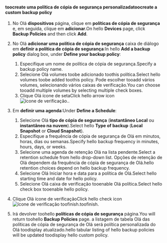 <!--author=SharS last changed: 11/04/15-->


#### <a name="toocreate-a-custom-backup-policy"></a><span data-ttu-id="67a16-101">toocreate uma política de cópia de segurança personalizada</span><span class="sxs-lookup"><span data-stu-id="67a16-101">toocreate a custom backup policy</span></span>
1. <span data-ttu-id="67a16-102">No Olá **dispositivos** página, clique em **políticas de cópia de segurança** e, em seguida, clique em **adicionar**.</span><span class="sxs-lookup"><span data-stu-id="67a16-102">On hello **Devices** page, click **Backup Policies** and then click **Add**.</span></span>
2. <span data-ttu-id="67a16-103">No Olá **adicionar uma política de cópia de segurança** caixa de diálogo em **definir a política de cópia de segurança**:</span><span class="sxs-lookup"><span data-stu-id="67a16-103">In hello **Add a backup policy** dialog box, under **Define your backup policy**:</span></span>
   
   1. <span data-ttu-id="67a16-104">Especifique um nome de política de cópia de segurança.</span><span class="sxs-lookup"><span data-stu-id="67a16-104">Specify a backup policy name.</span></span>
   2. <span data-ttu-id="67a16-105">Selecione Olá volumes toobe adicionado toothis política.</span><span class="sxs-lookup"><span data-stu-id="67a16-105">Select hello volumes toobe added toothis policy.</span></span> <span data-ttu-id="67a16-106">Pode escolher tooadd vários volumes, selecionando vários caixas de verificação.</span><span class="sxs-lookup"><span data-stu-id="67a16-106">You can choose tooadd multiple volumes by selecting multiple check boxes.</span></span>
   3. <span data-ttu-id="67a16-107">Clique Olá ícone de seta</span><span class="sxs-lookup"><span data-stu-id="67a16-107">Click hello arrow icon</span></span> ![ícone de verificação](./media/storsimple-create-custom-backup-policy-u2/HCS_ArrowIcon-include.png)<span data-ttu-id="67a16-109">.</span><span class="sxs-lookup"><span data-stu-id="67a16-109">.</span></span>
3. <span data-ttu-id="67a16-110">Em **definir uma agenda**:</span><span class="sxs-lookup"><span data-stu-id="67a16-110">Under **Define a Schedule**:</span></span>
   
   1. <span data-ttu-id="67a16-111">Selecione Olá **tipo de cópia de segurança** (**instantâneo Local** ou **instantâneo na nuvem**).</span><span class="sxs-lookup"><span data-stu-id="67a16-111">Select hello **Type of backup** (**Local Snapshot** or **Cloud Snapshot**).</span></span>
   2. <span data-ttu-id="67a16-112">Especifique a frequência de cópia de segurança de Olá em minutos, horas, dias ou semanas.</span><span class="sxs-lookup"><span data-stu-id="67a16-112">Specify hello backup frequency in minutes, hours, days, or weeks.</span></span>
   3. <span data-ttu-id="67a16-113">Selecione uma agenda de retenção Olá na lista pendente.</span><span class="sxs-lookup"><span data-stu-id="67a16-113">Select a retention schedule from hello drop-down list.</span></span> <span data-ttu-id="67a16-114">Opções de retenção de Olá dependem da frequência de cópia de segurança de Olá.</span><span class="sxs-lookup"><span data-stu-id="67a16-114">hello retention choices depend on hello backup frequency.</span></span> 
   4. <span data-ttu-id="67a16-115">Selecione Olá Iniciar hora e data para a política de Olá.</span><span class="sxs-lookup"><span data-stu-id="67a16-115">Select hello starting time and date for hello policy.</span></span>
   5. <span data-ttu-id="67a16-116">Selecione Olá caixa de verificação tooenable Olá política.</span><span class="sxs-lookup"><span data-stu-id="67a16-116">Select hello check box tooenable hello policy.</span></span>
4. <span data-ttu-id="67a16-117">Clique Olá ícone de verificação</span><span class="sxs-lookup"><span data-stu-id="67a16-117">Click hello check icon</span></span> ![ícone de verificação](./media/storsimple-add-backup-policy-u2/HCS_CheckIcon-include.png) <span data-ttu-id="67a16-119">toofinish.</span><span class="sxs-lookup"><span data-stu-id="67a16-119">toofinish.</span></span>
5. <span data-ttu-id="67a16-120">Irá devolver toohello **políticas de cópia de segurança** página.</span><span class="sxs-lookup"><span data-stu-id="67a16-120">You will return toohello **Backup Policies** page.</span></span> <span data-ttu-id="67a16-121">a listagem de tabela Olá das políticas de cópia de segurança de Olá será política personalizada do Olá toodisplay atualizado.</span><span class="sxs-lookup"><span data-stu-id="67a16-121">hello tabular listing of hello backup policies will be updated toodisplay hello custom policy.</span></span>

